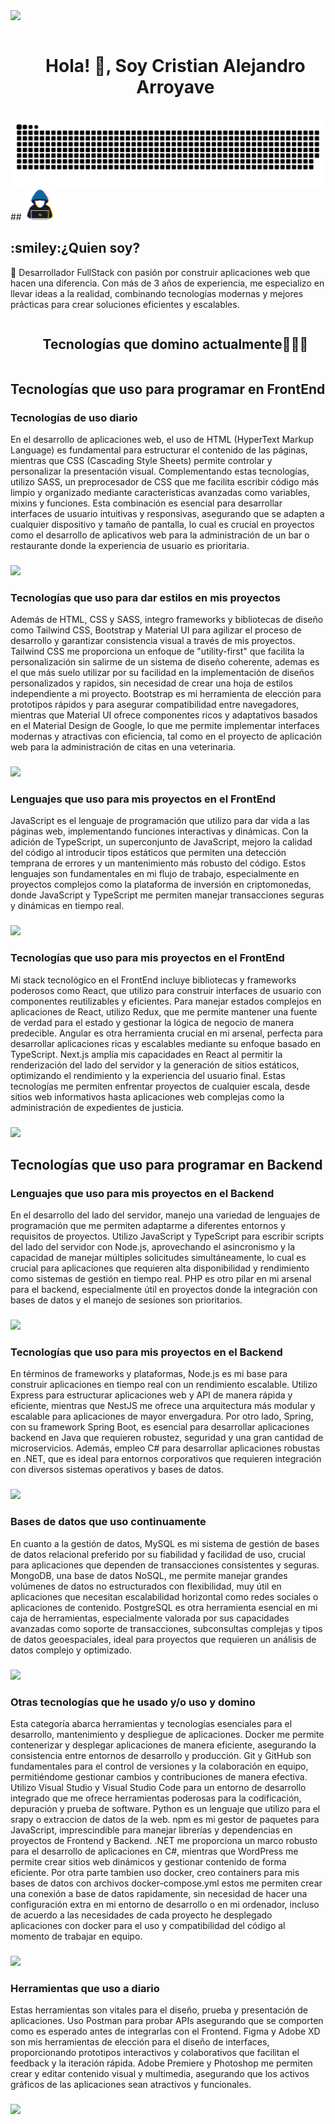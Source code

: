 <!--horizontal divider(gradiant)-->
<img src="https://user-images.githubusercontent.com/73097560/115834477-dbab4500-a447-11eb-908a-139a6edaec5c.gif">

<!--h1 without bottom border-->
<div id="user-content-toc">
  <ul align="center">
    <summary><h1 style="display: inline-block">Hola! 👋, Soy Cristian Alejandro Arroyave</h1></summary>
  </ul>
</div>


<!--- snake -->
<div align="center">
  <img  src="https://github.com/1999AZZAR/1999AZZAR/blob/readme/resources/img/grid-snake.svg"
       alt="snake" /></a>
</div>
## <picture><img src = "https://github.com/0xAbdulKhalid/0xAbdulKhalid/raw/main/assets/mdImages/about_me.gif" width = 50px></picture>
<h2>:smiley:¿Quien soy?</h2>
<div style="margin-bottom: 20px;"/>
<p>🚀 Desarrollador FullStack con pasión por construir aplicaciones web que hacen una diferencia. Con más de 3 años de experiencia, me especializo en llevar ideas a la realidad, combinando tecnologías modernas y mejores prácticas para crear soluciones eficientes y escalables.</p>

<div id="user-content-toc">
  <ul align="center">
    <summary><h2 style="display: inline-block">Tecnologías que domino actualmente👨🏻‍💻</h2></summary>
  </ul>
</div>
<!--tech stack icons-->
<h2>Tecnologías que uso para programar en FrontEnd</h2>
<h3>Tecnologías de uso diario</h3>
En el desarrollo de aplicaciones web, el uso de HTML (HyperText Markup Language) es fundamental para estructurar el contenido de las páginas, mientras que CSS (Cascading Style Sheets) permite controlar y personalizar la presentación visual. Complementando estas tecnologías, utilizo SASS, un preprocesador de CSS que me facilita escribir código más limpio y organizado mediante características avanzadas como variables, mixins y funciones. Esta combinación es esencial para desarrollar interfaces de usuario intuitivas y responsivas, asegurando que se adapten a cualquier dispositivo y tamaño de pantalla, lo cual es crucial en proyectos como el desarrollo de aplicativos web para la administración de un bar o restaurante donde la experiencia de usuario es prioritaria.
<h3 style="margin-bottom: 20px;"></h3>
<p align="left">
  <a href="https://skillicons.dev">
    <img src="https://skillicons.dev/icons?i=html,css,sass&perline=14" />
  </a>
</p>
<h3>Tecnologías que uso para dar estilos en mis proyectos</h3>
Además de HTML, CSS y SASS, integro frameworks y bibliotecas de diseño como Tailwind CSS, Bootstrap y Material UI para agilizar el proceso de desarrollo y garantizar consistencia visual a través de mis proyectos. Tailwind CSS me proporciona un enfoque de "utility-first" que facilita la personalización sin salirme de un sistema de diseño coherente, ademas es el que más suelo utilizar por su facilidad en la implementación de diseños personalizados y rapidos, sin necesidad de crear una hoja de estilos independiente a mi proyecto. Bootstrap es mi herramienta de elección para prototipos rápidos y para asegurar compatibilidad entre navegadores, mientras que Material UI ofrece componentes ricos y adaptativos basados en el Material Design de Google, lo que me permite implementar interfaces modernas y atractivas con eficiencia, tal como en el proyecto de aplicación web para la administración de citas en una veterinaria.
<h3 style="margin-bottom: 20px;"></h3>
<p align="left">
  <a href="https://skillicons.dev">
    <img src="https://skillicons.dev/icons?i=html,css,tailwind,bootstrap,materialui&perline=14" />
  </a>
</p>
<h3>Lenguajes que uso para mis proyectos en el FrontEnd</h3>
JavaScript es el lenguaje de programación que utilizo para dar vida a las páginas web, implementando funciones interactivas y dinámicas. Con la adición de TypeScript, un superconjunto de JavaScript, mejoro la calidad del código al introducir tipos estáticos que permiten una detección temprana de errores y un mantenimiento más robusto del código. Estos lenguajes son fundamentales en mi flujo de trabajo, especialmente en proyectos complejos como la plataforma de inversión en criptomonedas, donde JavaScript y TypeScript me permiten manejar transacciones seguras y dinámicas en tiempo real.
<h3 style="margin-bottom: 20px;"></h3>
<p align="left">
  <a href="https://skillicons.dev">
    <img src="https://skillicons.dev/icons?i=js,ts&perline=14" />
  </a>
</p>
<h3>Tecnologías que uso para mis proyectos en el FrontEnd</h3>
Mi stack tecnológico en el FrontEnd incluye bibliotecas y frameworks poderosos como React, que utilizo para construir interfaces de usuario con componentes reutilizables y eficientes. Para manejar estados complejos en aplicaciones de React, utilizo Redux, que me permite mantener una fuente de verdad para el estado y gestionar la lógica de negocio de manera predecible. Angular es otra herramienta crucial en mi arsenal, perfecta para desarrollar aplicaciones ricas y escalables mediante su enfoque basado en TypeScript. Next.js amplía mis capacidades en React al permitir la renderización del lado del servidor y la generación de sitios estáticos, optimizando el rendimiento y la experiencia del usuario final. Estas tecnologías me permiten enfrentar proyectos de cualquier escala, desde sitios web informativos hasta aplicaciones web complejas como la administración de expedientes de justicia.
<h3 style="margin-bottom: 20px;"></h3>
<p align="left">
  <a href="https://skillicons.dev">
    <img src="https://skillicons.dev/icons?i=react,reactivex,redux,angular,nextjs&perline=14" />
  </a>
</p>
<h2>Tecnologías que uso para programar en Backend</h2>
<h3>Lenguajes que uso para mis proyectos en el Backend</h3>
En el desarrollo del lado del servidor, manejo una variedad de lenguajes de programación que me permiten adaptarme a diferentes entornos y requisitos de proyectos. Utilizo JavaScript y TypeScript para escribir scripts del lado del servidor con Node.js, aprovechando el asincronismo y la capacidad de manejar múltiples solicitudes simultáneamente, lo cual es crucial para aplicaciones que requieren alta disponibilidad y rendimiento como sistemas de gestión en tiempo real. PHP es otro pilar en mi arsenal para el backend, especialmente útil en proyectos donde la integración con bases de datos y el manejo de sesiones son prioritarios.
<h3 style="margin-bottom: 20px;"></h3>
<p align="left">
  <a href="https://skillicons.dev">
    <img src="https://skillicons.dev/icons?i=js,ts,php,java&perline=14" />
  </a>
</p>
<h3>Tecnologías que uso para mis proyectos en el Backend</h3>
En términos de frameworks y plataformas, Node.js es mi base para construir aplicaciones en tiempo real con un rendimiento escalable. Utilizo Express para estructurar aplicaciones web y API de manera rápida y eficiente, mientras que NestJS me ofrece una arquitectura más modular y escalable para aplicaciones de mayor envergadura. Por otro lado, Spring, con su framework Spring Boot, es esencial para desarrollar aplicaciones backend en Java que requieren robustez, seguridad y una gran cantidad de microservicios. Además, empleo C# para desarrollar aplicaciones robustas en .NET, que es ideal para entornos corporativos que requieren integración con diversos sistemas operativos y bases de datos.
<h3 style="margin-bottom: 20px;"></h3>
<p align="left">
  <a href="https://skillicons.dev">
    <img src="https://skillicons.dev/icons?i=nodejs,nestjs,express,spring,cs&perline=14" />
  </a>
</p>
<h3>Bases de datos que uso continuamente</h3>
En cuanto a la gestión de datos, MySQL es mi sistema de gestión de bases de datos relacional preferido por su fiabilidad y facilidad de uso, crucial para aplicaciones que dependen de transacciones consistentes y seguras. MongoDB, una base de datos NoSQL, me permite manejar grandes volúmenes de datos no estructurados con flexibilidad, muy útil en aplicaciones que necesitan escalabilidad horizontal como redes sociales o aplicaciones de contenido. PostgreSQL es otra herramienta esencial en mi caja de herramientas, especialmente valorada por sus capacidades avanzadas como soporte de transacciones, subconsultas complejas y tipos de datos geoespaciales, ideal para proyectos que requieren un análisis de datos complejo y optimizado.
<h3 style="margin-bottom: 20px;"></h3>
<p align="left">
  <a href="https://skillicons.dev">
    <img src="https://skillicons.dev/icons?i=mysql,mongodb,postgres&perline=14" />
  </a>
</p>
<h3>Otras tecnologías que he usado y/o uso y domino</h3>
Esta categoría abarca herramientas y tecnologías esenciales para el desarrollo, mantenimiento y despliegue de aplicaciones. Docker me permite contenerizar y desplegar aplicaciones de manera eficiente, asegurando la consistencia entre entornos de desarrollo y producción. Git y GitHub son fundamentales para el control de versiones y la colaboración en equipo, permitiéndome gestionar cambios y contribuciones de manera efectiva. Utilizo Visual Studio y Visual Studio Code para un entorno de desarrollo integrado que me ofrece herramientas poderosas para la codificación, depuración y prueba de software. Python es un lenguaje que utilizo para el srapy o extraccion de datos de la web. npm es mi gestor de paquetes para JavaScript, imprescindible para manejar librerías y dependencias en proyectos de Frontend y Backend. .NET me proporciona un marco robusto para el desarrollo de aplicaciones en C#, mientras que WordPress me permite crear sitios web dinámicos y gestionar contenido de forma eficiente. Por otra parte tambien uso docker, creo containers para mis bases de datos con archivos docker-compose.yml estos me permiten crear una conexión a base de datos rapidamente, sin necesidad de hacer una configuración extra en mi entorno de desarrollo o en mi ordenador, incluso de acuerdo a las necesidades de cada proyecto he desplegado aplicaciones con docker para el uso y compatibilidad del código al momento de trabajar en equipo.
<h3 style="margin-bottom: 20px;"></h3>
<p align="left">
  <a href="https://skillicons.dev">
    <img src="https://skillicons.dev/icons?i=docker,git,github,visualstudio,py,npm,dotnet,vscode,wordpress&perline=14" />
  </a>
</p>
<h3>Herramientas que uso a diario</h3>
Estas herramientas son vitales para el diseño, prueba y presentación de aplicaciones. Uso Postman para probar APIs asegurando que se comporten como es esperado antes de integrarlas con el Frontend. Figma y Adobe XD son mis herramientas de elección para el diseño de interfaces, proporcionando prototipos interactivos y colaborativos que facilitan el feedback y la iteración rápida. Adobe Premiere y Photoshop me permiten crear y editar contenido visual y multimedia, asegurando que los activos gráficos de las aplicaciones sean atractivos y funcionales.
<h3 style="margin-bottom: 20px;"></h3>
<p align="left">
  <a href="https://skillicons.dev">
    <img src="https://skillicons.dev/icons?i=postman,figma,xd,pr,ps&perline=14" />
  </a>
</p>

